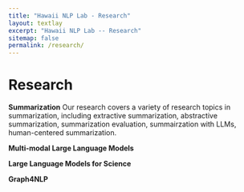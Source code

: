 ```yaml
---
title: "Hawaii NLP Lab - Research"
layout: textlay
excerpt: "Hawaii NLP Lab -- Research"
sitemap: false
permalink: /research/
---
```


# Research

**Summarization**
Our research covers a variety of research topics in summarization, including extractive summarization, abstractive summarization, summarization evaluation, summairzation with LLMs, human-centered summarization.

**Multi-modal Large Language Models**

**Large Language Models for Science**

**Graph4NLP**

